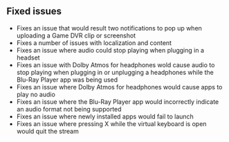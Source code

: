 ## Fixed issues
- Fixes an issue that would result two notifications to pop up when uploading a Game DVR clip or screenshot
- Fixes a number of issues with localization and content
- Fixes an issue where audio could stop playing when plugging in a headset
- Fixes an issue with Dolby Atmos for headphones wold cause audio to stop playing when plugging in or unplugging a headphones while the Blu-Ray Player app was being used
- Fixes an issue where Dolby Atmos for headphones would cause apps to play no audio
- Fixes an issue where the Blu-Ray Player app would incorrectly indicate an audio format not being supported
- Fixes an issue where newly installed apps would fail to launch
- Fixes an issue where pressing X while the virtual keyboard is open would quit the stream